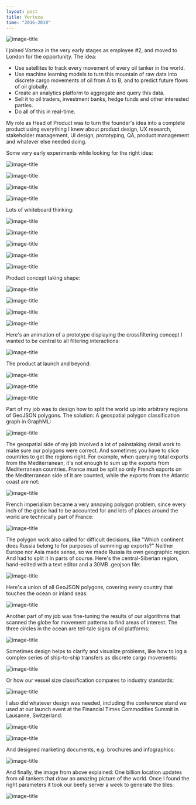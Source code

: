 ```yaml
---
layout: post
title: Vortexa
time: "2016-2018"
---
```

![image-title](/images/world.png)

I joined Vortexa in the very early stages as employee #2, and moved to London for the opportunity. The idea: 

- Use satellites to track every movement of every oil tanker in the world.
- Use machine learning models to turn this mountain of raw data into discrete cargo movements of oil from A to B, and to predict future flows of oil globally.
- Create an analytics platform to aggregate and query this data.
- Sell it to oil traders, investment banks, hedge funds and other interested parties.
- Do all of this in real-time.

My role as Head of Product was to turn the founder's idea into a complete product using everything I knew about product design, UX research, stakeholder management, UI design, prototyping, QA, product management and whatever else needed doing.

Some very early experiments while looking for the right idea:

![image-title](/images/vortexaearly1.png)



![image-title](/images/vortexaearly2.png)



![image-title](/images/vortexa7.png)



![image-title](/images/vortexa8.png)


Lots of whiteboard thinking:

![image-title](/images/board1.jpeg)

![image-title](/images/board2.jpeg)

![image-title](/images/board3.jpeg)

![image-title](/images/board4.jpeg)

![image-title](/images/board5.jpeg)


Product concept taking shape:

![image-title](/images/vortexaearly4.jpeg)



![image-title](/images/vortexaearly3.jpeg)



![image-title](/images/vortexaearly5.png)



![image-title](/images/vortexaearly6.png)

Here's an animation of a prototype displaying the crossfiltering concept I wanted to be central to all filtering interactions:

![image-title](/images/prot.gif)

The product at launch and beyond:

![image-title](/images/vortexa9.png)



![image-title](/images/vortexa10.png)



![image-title](/images/vortexa11.png)


Part of my job was to design how to split the world up into arbitrary regions of GeoJSON polygons. The solution: A geospatial polygon classification graph in GraphML:

![image-title](/images/graph.png)

The geospatial side of my job involved a lot of painstaking detail work to make sure our polygons were correct. And sometimes you have to slice countries to get the regions right. For example, when querying total exports from the Mediterranean, it's not enough to sum up the exports from Mediterranean countries. France must be split so only French exports on the Mediterranean side of it are counted, while the exports from the Atlantic coast are not:

![image-title](/images/francemed.png)

French imperialism became a very annoying polygon problem, since every inch of the globe had to be accounted for and lots of places around the world are technically part of France:

![image-title](/images/franceother.png)

The polygon work also called for difficult decisions, like "Which continent does Russia belong to for purposes of summing up exports?" Neither Europe nor Asia made sense, so we made Russia its own geographic region. And had to split it in parts of course. Here's the central-Siberian region, hand-edited with a text editor and a 30MB .geojson file:

![image-title](/images/siberia.png)

Here's a union of all GeoJSON polygons, covering every country that touches the ocean or inland seas:

![image-title](/images/landlocked.png)

Another part of my job was fine-tuning the results of our algorithms that scanned the globe for movement patterns to find areas of interest. The three circles in the ocean are tell-tale signs of oil platforms:

![image-title](/images/overlay.png)

Sometimes design helps to clarify and visualize problems, like how to log a complex series of ship-to-ship transfers as discrete cargo movements:

![image-title](/images/sts.png)

Or how our vessel size classification compares to industry standards:

![image-title](/images/vlcc.png)

I also did whatever design was needed, including the conference stand we used at our launch event at the Financial Times Commodities Summit in Lausanne, Switzerland:

![image-title](/images/standsketch.png)

![image-title](/images/lausanne.jpeg)

And designed marketing documents, e.g. brochures and infographics:

![image-title](/images/infographic.png)

And finally, the image from above explained: One billion location updates from oil tankers that draw an amazing picture of the world. Once I found the right parameters it took our beefy server a week to generate the tiles:

![image-title](/images/world.png)